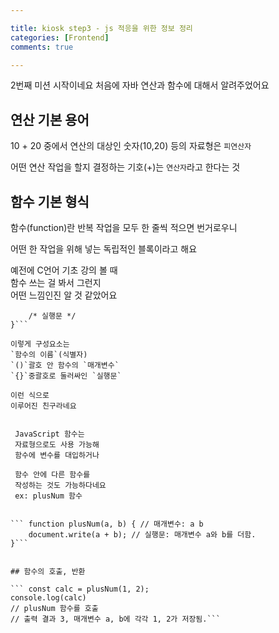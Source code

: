 ```yaml
---

title: kiosk step3 - js 적응을 위한 정보 정리 
categories: [Frontend]
comments: true

---
```


2번째 미션 시작이네요 
처음에 자바 연산과 함수에 
대해서 알려주었어요  

## 연산 기본 용어 

10 + 20 중에서 
연산의 대상인 숫자(10,20) 
등의 자료형은 `피연산자` 

어떤 연산 작업을 할지 
결정하는 기호(+)는 
`연산자`라고 한다는 것 


## 함수 기본 형식 

함수(function)란 반복 작업을 
모두 한 줄씩 적으면 번거로우니  

어떤 한 작업을 위해 넣는 
독립적인 블록이라고 해요 

예전에 C언어 기초 강의 볼 때  
함수 쓰는 걸 봐서 그런지  
어떤 느낌인진 알 것 같았어요  


```function 함수이름(매개변수) {
	/* 실행문 */
}``` 

이렇게 구성요소는 
`함수의 이름`(식별자) 
`()`괄호 안 함수의 `매개변수` 
`{}`중괄호로 둘러싸인 `실행문` 

이런 식으로 
이루어진 친구라네요 


 JavaScript 함수는 
 자료형으로도 사용 가능해 
 함수에 변수를 대입하거나 
 
 함수 안에 다른 함수를 
 작성하는 것도 가능하다네요 
 ex: plusNum 함수 
 
 
``` function plusNum(a, b) { // 매개변수: a b
	document.write(a + b); // 실행문: 매개변수 a와 b를 더함.
}``` 


## 함수의 호출, 반환 

``` const calc = plusNum(1, 2);
console.log(calc)
// plusNum 함수를 호출
// 출력 결과 3, 매개변수 a, b에 각각 1, 2가 저장됨.``` 

